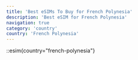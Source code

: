```yaml
---
title: 'Best eSIMs To Buy for French Polynesia'
description: 'Best eSIM for French Polynesia'
navigation: true
category: 'country'
country: 'French Polynesia'
---
```


::esim{country="french-polynesia"}
